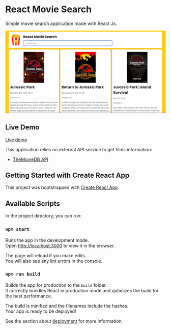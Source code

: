 # React Movie Search

Simple movie search application made with React Js.

!["Screenshot of homepage"](https://github.com/rahomohamed/react-movie-search/blob/main/docs/home.png)
## Live Demo

[Live demo](https://rahomohamed.github.io/react-movie-search/)


This application relies on external API service to get films information:

* [TheMovieDB API](https://developers.themoviedb.org/3)

## Getting Started with Create React App

This project was bootstrapped with [Create React App](https://github.com/facebookincubator/create-react-app).
## Available Scripts

In the project directory, you can run:

### `npm start`

Runs the app in the development mode.<br>
Open [http://localhost:3000](http://localhost:3000) to view it in the browser.

The page will reload if you make edits.<br>
You will also see any lint errors in the console.
### `npm run build`

Builds the app for production to the `build` folder.<br>
It correctly bundles React in production mode and optimizes the build for the best performance.

The build is minified and the filenames include the hashes.<br>
Your app is ready to be deployed!

See the section about [deployment](https://facebook.github.io/create-react-app/docs/deployment) for more information.
